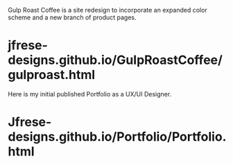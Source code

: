 Gulp Roast Coffee is a site redesign to incorporate an expanded color scheme and a new branch of product pages. 
# jfrese-designs.github.io/GulpRoastCoffee/gulproast.html

Here is my initial published Portfolio as a UX/UI Designer.
# Jfrese-designs.github.io/Portfolio/Portfolio.html

